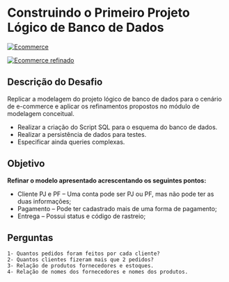 # Construindo o Primeiro Projeto Lógico de Banco de Dados

[![Ecommerce](https://img.shields.io/badge/Ecommerce-orange?style=for-the-badge)]()

[![Ecommerce refinado](https://img.shields.io/badge/Ecommerce--refinado-orange?style=for-the-badge)]()


## Descrição do Desafio
Replicar a modelagem do projeto lógico de banco de dados para o cenário de e-commerce e aplicar os refinamentos propostos no módulo de modelagem conceitual.

- Realizar a criação do Script SQL para o esquema do banco de dados.
- Realizar a persistência de dados para testes.
- Especificar ainda queries complexas.

## Objetivo
**Refinar o modelo apresentado acrescentando os seguintes pontos:**

- Cliente PJ e PF – Uma conta pode ser PJ ou PF, mas não pode ter as duas informações;
- Pagamento – Pode ter cadastrado mais de uma forma de pagamento;
- Entrega – Possui status e código de rastreio;

## Perguntas

    1- Quantos pedidos foram feitos por cada cliente?
    2- Quantos clientes fizeram mais que 2 pedidos?
    3- Relação de produtos fornecedores e estoques.
    4- Relação de nomes dos fornecedores e nomes dos produtos.